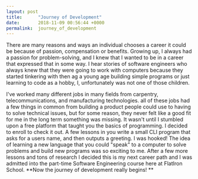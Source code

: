 ```yaml
---
layout: post
title:      "Journey of Development"
date:       2018-11-09 00:56:44 +0000
permalink:  journey_of_development
---
```



There are many reasons and ways an individual chooses a career it could be because of passion, compensation or benefits. Growing up, I always had a passion for problem-solving, and I knew that I wanted to be in a career that expressed that in some way. I hear stories of software engineers who always knew that they were going to work with computers because they started tinkering with then ag a young age building simple programs or just learning to code as a hobby, I, unfortunately was not one of those children. 

I've worked many different jobs in many fields from carpentry, telecommunications, and manufacturing technologies. all of these jobs had a few things in common from building a product people could use to having to solve technical issues, but for some reason, they never felt like a good fit for me in the long term something was missing. It wasn't until  I stumbled upon a free platform that taught you the basics of programming. I decided to enroll  to check it out. A few lessons in you write a small CLI program that asks for a users name, and then outputs a greeting. I was hooked! The idea of learning a new language that you could "speak" to a computer to solve problems and build new programs was so exciting to me. After a few more lessons and tons of research I decided this is my next career path and I was admitted into the part-time Software Engineering course here at FlatIron School. **Now the journey of development really begins!
**
